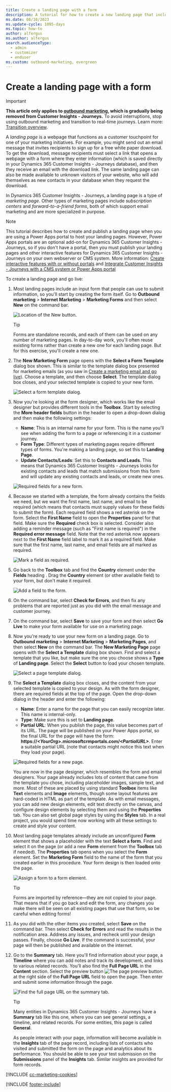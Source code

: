 ```yaml
---
title: Create a landing page with a form
description: A tutorial for how to create a new landing page that includes a form for Dynamics 365 Customer Insights - Journeys.
ms.date: 08/18/2023
ms.update-cycle: 1095-days
ms.topic: how-to
author: alfergus
ms.author: alfergus
search.audienceType: 
  - admin
  - customizer
  - enduser
ms.custom: outbound-marketing, evergreen
---
```


# Create a landing page with a form

> [!IMPORTANT]
> **This article only applies to [outbound marketing](user-guide.md), which is gradually being removed from Customer Insights - Journeys.** To avoid interruptions, stop using outbound marketing and transition to real-time journeys. Learn more: [Transition overview](transition-overview.md).

A *landing page* is a webpage that functions as a customer touchpoint for one of your marketing initiatives. For example, you might send out an email message that invites recipients to sign up for a free white paper download. To get the download, message recipients must select a link that opens a webpage with a form where they enter information (which is saved directly in your Dynamics 365 Customer Insights - Journeys database), and then they receive an email with the download link. The same landing page can also be made available to unknown visitors of your website, who will add themselves as new contacts in your database when they request the download.

In Dynamics 365 Customer Insights - Journeys, a landing page is a type of *marketing page*. Other types of marketing pages include *subscription centers* and *forward-to-a-friend forms*, both of which support email marketing and are more specialized in purpose.

> [!NOTE]
> This tutorial describes how to create and publish a landing page when you are using a Power Apps portal to host your landing pages. However, Power Apps portals are an optional add-on for Dynamics 365 Customer Insights - Journeys, so if you don't have a portal, then you must publish your landing pages and other interactive features for Dynamics 365 Customer Insights - Journeys on your own webserver or CMS system. More information: [Create interactive features with or without portals](portals.md) and [Integrate Customer Insights - Journeys with a CMS system or Power Apps portal](portal-optional.md)

To create a landing page and go live:

1. Most landing pages include an input form that people can use to submit information, so you'll start by creating the form itself. Go to **Outbound marketing** > **Internet Marketing** > **Marketing Forms** and then select **New** on the command bar.

    ![Location of the New button.](media/form-new-button-location.png "Location of the New button")


    > [!TIP]
    > Forms are standalone records, and each of them can be used on any number of marketing pages. In day-to-day work, you'll often reuse existing forms rather than create a new one for each landing page. But for this exercise, you'll create a new one.

1. The **New Marketing Form** page opens with the **Select a Form Template** dialog box shown. This is similar to the template dialog box presented for marketing emails (as you saw in [Create a marketing email and go live](create-marketing-email.md)). Choose a template, and then choose **Select**. The template dialog box closes, and your selected template is copied to your new form.

    ![Select a form template dialog.](media/form-template-dialog.png "Select a Form Template dialog box")

1. Now you're looking at the form designer, which works like the email designer but provides different tools in the **Toolbox**. Start by selecting the **More header fields** button in the header to open a drop-down dialog and then make the following settings:

   - **Name**: This is an internal name for your form. This is the name you'll see when adding the form to a page or referencing it in a customer journey.
   - **Form Type**: Different types of marketing pages require different types of forms. You're making a landing page, so set this to **Landing Page**.
   - **Update Contacts/Leads**: Set this to **Contacts and Leads**. This means that Dynamics 365 Customer Insights - Journeys looks for existing contacts and leads that match submissions from this form and will update any existing contacts and leads, or create new ones.

    ![Required fields for a new form.](media/form-required-fields.png "Required fields for a new form")

1. Because we started with a template, the form already contains the fields we need, but we want the first name, last name, and email to be required (which means that contacts must supply values for these fields to submit the form). Each required field shows a red asterisk on the form. Select the **First Name** field to open the **Properties** panel for that field. Make sure the **Required** check box is selected. Consider also adding a reminder message (such as "First name is required") in the **Required error message** field. Note that the red asterisk now appears next to the **First Name** field label to mark it as a required field. Make sure that the first name, last name, and email fields are all marked as required.

    ![Mark a field as required.](media/form-field-required.png "Mark a field as required")

1. Go back to the **Toolbox** tab and find the **Country** element under the **Fields** heading . Drag the **Country** element (or other available field) to your form, but don't make it required.

    ![Add a field to the form.](media/form-add-field.png "Add a field to the form")

1. On the command bar, select **Check for Errors**, and then fix any problems that are reported just as you did with the email message and customer journey.

1. On the command bar, select **Save** to save your form and then select **Go Live** to make your form available for use on a marketing page.

1. Now you're ready to use your new form on a landing page. Go to **Outbound marketing** > **Internet Marketing** > **Marketing Pages**, and then select **New** on the command bar. The **New Marketing Page** page opens with the **Select a Template** dialog box shown. Find and select a template that you like, but make sure the one you choose shows a **Type** of **Landing page**. Select the **Select** button to load your chosen template.

    ![Select a page template dialog.](media/page-template-dialog.png "Select a Template dialog box")

1. The **Select a Template** dialog box closes, and the content from your selected template is copied to your design. As with the form designer, there are required fields at the top of the page. Open the drop-down dialog in the header and enter the following:

   - **Name**: Enter a name for the page that you can easily recognize later. This name is internal-only.
   - **Type**: Make sure this is set to **Landing page**.
   - **Partial URL**: When you publish the page, this value becomes part of its URL. The page will be published on your Power Apps portal, so the final URL for the page will have the form: **https://*&lt;YourOrg&gt;*.microsoftcrmportals.com/*&lt;PartialURL&gt;***. Enter a suitable partial URL (note that contacts might notice this text when they load your page).

    ![Required fields for a new page.](media/page-required-fields.png "Required fields for a new page")

    You are now in the page designer, which resembles the form and email designers. Your page already includes lots of content that came from the template you chose, including placeholder images, sample text, and more. Most of these are placed by using standard **Toolbox** items like **Text** elements and **Image** elements, though some layout features are hard-coded in HTML as part of the template. As with email messages, you can add new design elements, edit text directly on the canvas, and configure design elements by selecting them and using the **Properties** tab. You can also set global page styles by using the **Styles** tab. In a real project, you would spend time now working with all these settings to create and style your content.

1. Most landing page templates already include an unconfigured **Form** element that shows a placeholder with the text **Select a form**. Find and select it on the page (or add a new **Form** element from the **Toolbox** tab if needed). The **Properties** tab opens when you select the **Form** element. Set the **Marketing Form** field to the name of the form that you created earlier in this procedure. Your form design is then loaded onto the page.

   ![Assign a form to a form element.](media/page-block-assign-form.png "Assign a form to a form element")  

   > [!TIP]
    > Forms are imported by reference—they are not copied to your page. That means that if you go back and edit the form, any changes you make there will be seen on all existing pages that use that form, so be careful when editing forms!

1. As you did with the other items you created, select **Save** on the command bar. Then select **Check for Errors** and read the results in the notification area. Address any issues, and recheck until your design passes. Finally, choose **Go Live**. If the command is successful, your page will then be published and available on the internet.

1. Go to the **Summary** tab. Here you'll find information about your page, a **Timeline** where you can add notes and track its development, and links to various related records. You'll also find the **Full Page URL** in the **Content** section. Select the preview button ![The page preview button.](media/page-preview-button.png "The page preview button") at the right side of the **Full Page URL** field to open the page. Then enter and submit some information through the page.

    ![Find the full page URL on the summary tab.](media/page-summary-url.png "Find the full page URL on the summary tab")

    > [!TIP]
    > Many entities in Dynamics 365 Customer Insights - Journeys have a **Summary** tab like this one, where you can see general settings, a timeline, and related records. For some entities, this page is called **General**.

    As people interact with your page, information will become available in the **Insights** tab of the page record, including lists of contacts who visited and submitted the form on the page and analytics about its performance. You should be able to see your test submission on the **Submissions** panel of the **Insights** tab. Similar insights are provided for form records.

[!INCLUDE [cc-marketing-cookies](./includes/cc-marketing-cookies.md)]

[!INCLUDE [footer-include](./includes/footer-banner.md)]
